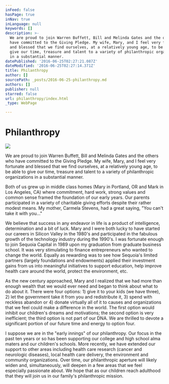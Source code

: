 ```yaml
---
inFeed: false
hasPage: true
inNav: true
inLanguage: null
keywords: []
description: >-
  We are proud to join Warren Buffett, Bill and Melinda Gates and the others who
  have committed to the Giving Pledge. My wife, Mary, and I feel very fortunate
  and blessed that we find ourselves, at a relatively young age, to be able to
  give our time, treasure and talent to a variety of philanthropic organizations
  in a substantial manner.
datePublished: '2016-06-25T02:27:21.087Z'
dateModified: '2016-06-25T02:27:14.371Z'
title: Philanthropy
author: []
sourcePath: _posts/2016-06-25-philanthropy.md
authors: []
publisher: null
starred: false
url: philanthropy/index.html
_type: WebPage

---
```

# Philanthropy
![](https://the-grid-user-content.s3-us-west-2.amazonaws.com/3cd1fea6-bf3b-4c97-b314-43ae8c705a5f.jpg)

We are proud to join Warren Buffett, Bill and Melinda Gates and the others who have committed to the Giving Pledge. My wife, Mary, and I feel very fortunate and blessed that we find ourselves, at a relatively young age, to be able to give our time, treasure and talent to a variety of philanthropic organizations in a substantial manner.

Both of us grew up in middle class homes (Mary in Portland, OR and Mark in Los Angeles, CA) where commitment, hard work, strong values and common sense framed the foundation of our early years. Our parents participated in a variety of charitable giving efforts despite their rather modest means. My mother, Carmela Stevens, had a great saying, "You can't take it with you..."

We believe that success in any endeavor in life is a product of intelligence, determination and a bit of luck. Mary and I were both lucky to have started our careers in Silicon Valley in the 1980's and participated in the fabulous growth of the technology industry during the 1990's. I was fortunate enough to join Sequoia Capital in 1989 upon my graduation from graduate business school. It was very stimulating to finance entrepreneurs who wanted to change the world. Equally as rewarding was to see how Sequoia's limited partners (largely foundations and endowments) applied their investment gains from us into meaningful initiatives to support education, help improve health care around the world, protect the environment, etc.

As the new century approached, Mary and I realized that we had more than enough wealth that we would ever need and began to think about what to do about it. There were four options: 1) give it to your kids (we have three), 2) let the government take it from you and redistribute it, 3) spend with reckless abandon or 4) donate virtually all of it to causes and organizations that we feel could make a difference in the world. The first option would inhibit our children's dreams and motivations; the second option is very inefficient; the third option is not part of our DNA. We are thrilled to devote a significant portion of our future time and energy to option four.

I suppose we are in the "early innings" of our philanthropy. Our focus in the past ten years or so has been supporting our college and high school alma maters and our children's schools. More recently, we have extended our support to other areas including health care research (cancer and neurologic diseases), local health care delivery, the environment and community organizations. Over time, our philanthropic aperture will likely widen and, simultaneously, will deepen in a few areas that we feel especially passionate about. We hope that as our children reach adulthood that they will join us in our family's philanthropic mission.